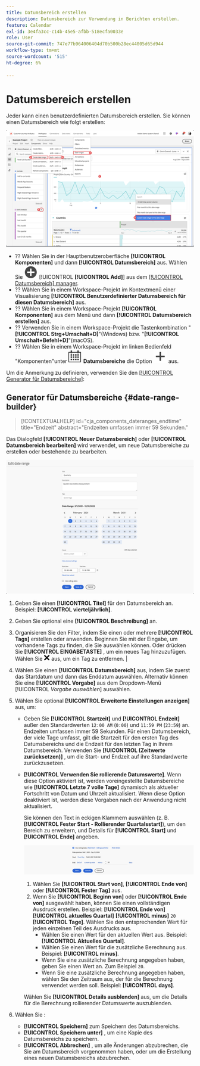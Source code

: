 ```yaml
---
title: Datumsbereich erstellen
description: Datumsbereich zur Verwendung in Berichten erstellen.
feature: Calendar
exl-id: 3e4fa3cc-c14b-45e5-afbb-518ecfa0033e
role: User
source-git-commit: 747e77b964006404d70b500b28ec44005d65d944
workflow-type: tm+mt
source-wordcount: '515'
ht-degree: 6%

---
```


# Datumsbereich erstellen


Jeder kann einen benutzerdefinierten Datumsbereich erstellen. Sie können einen Datumsbereich wie folgt erstellen:

![Erstellen einer Anmerkung](assets/create-date-range.png)

* ?? Wählen Sie in der Hauptbenutzeroberfläche **[!UICONTROL Komponenten]** und dann **[!UICONTROL Datumsbereich]** aus. Wählen Sie ![AddCircle](/help/assets/icons/AddCircle.svg) [!UICONTROL **[!UICONTROL Add]**] aus dem [[!UICONTROL Datumsbereich] manager](/help/components/date-ranges/manage.md).
* ?? Wählen Sie in einem Workspace-Projekt im Kontextmenü einer Visualisierung **[!UICONTROL Benutzerdefinierter Datumsbereich für diesen Datumsbereich]** aus.
* ?? Wählen Sie in einem Workspace-Projekt **[!UICONTROL Komponenten]** aus dem Menü und dann **[!UICONTROL Datumsbereich erstellen]** aus.
* ?? Verwenden Sie in einem Workspace-Projekt die Tastenkombination &quot;**[!UICONTROL Strg+Umschalt+D]**&quot;(Windows) bzw. &quot;**[!UICONTROL Umschalt+Befehl+D]**&quot;(macOS).
* ?? Wählen Sie in einem Workspace-Projekt im linken Bedienfeld &quot;Komponenten&quot;unter ![Kalender](/help/assets/icons/Calendar.svg) **Datumsbereiche** die Option ![Hinzufügen](/help/assets/icons/Add.svg) aus.

Um die Anmerkung zu definieren, verwenden Sie den [[!UICONTROL Generator für Datumsbereiche]](#annotation-builder):

<!-- Should we really mention API here. If so, we can do it all over the place in the docs...
| **Use the [Customer Journey Analytics Annotations API](https://developer.adobe.com/cja-apis/docs/endpoints/annotations/)** | The Customer Journey Analytics Annotations APIs allow you to create, update, or retrieve annotations programmatically through Adobe Developer. These APIs use the same data and methods that Adobe uses inside the product UI. |
-->


## Generator für Datumsbereiche {#date-range-builder}

<!-- markdownlint-disable MD034 -->

>[!CONTEXTUALHELP]
>id="cja_components_dateranges_endtime"
>title="Endzeit"
>abstract="Endzeiten umfassen immer 59 Sekunden."

<!-- markdownlint-enable MD034 -->




Das Dialogfeld **[!UICONTROL Neuer Datumsbereich]** oder **[!UICONTROL Datumsbereich bearbeiten]** wird verwendet, um neue Datumsbereiche zu erstellen oder bestehende zu bearbeiten.

![Fenster „Anmerkungsdetails“ mit Feldern und Optionen, die im nächsten Abschnitt beschrieben werden.](assets/edit-date-range.png)


1. Geben Sie einen **[!UICONTROL Titel]** für den Datumsbereich an. Beispiel: **[!UICONTROL vierteljährlich]**.
1. Geben Sie optional eine **[!UICONTROL Beschreibung]** an.
1. Organisieren Sie den Filter, indem Sie einen oder mehrere **[!UICONTROL Tags]** erstellen oder anwenden. Beginnen Sie mit der Eingabe, um vorhandene Tags zu finden, die Sie auswählen können. Oder drücken Sie **[!UICONTROL EINGABETASTE]** , um ein neues Tag hinzuzufügen. Wählen Sie ![CrossSize75](/help/assets/icons/CrossSize75.svg) aus, um ein Tag zu entfernen. |
1. Wählen Sie einen **[!UICONTROL Datumsbereich]** aus, indem Sie zuerst das Startdatum und dann das Enddatum auswählen.
Alternativ können Sie eine **[!UICONTROL Vorgabe]** aus dem Dropdown-Menü [!UICONTROL *Vorgabe auswählen*] auswählen.

1. Wählen Sie optional **[!UICONTROL Erweiterte Einstellungen anzeigen]** aus, um:

   * Geben Sie **[!UICONTROL Startzeit]** und **[!UICONTROL Endzeit]** außer den Standardwerten `12:00 AM` (`0:00`) und `11:59 PM` (`23:59`) an. Endzeiten umfassen immer 59 Sekunden. Für einen Datumsbereich, der viele Tage umfasst, gilt die Startzeit für den ersten Tag des Datumsbereichs und die Endzeit für den letzten Tag in Ihrem Datumsbereich. Verwenden Sie **[!UICONTROL (Zeitwerte zurücksetzen)]** , um die Start- und Endzeit auf ihre Standardwerte zurückzusetzen.
   * **[!UICONTROL Verwenden Sie rollierende Datumswerte]**. Wenn diese Option aktiviert ist, werden voreingestellte Datumsbereiche wie **[!UICONTROL Letzte 7 volle Tage]** dynamisch als aktueller Fortschritt von Datum und Uhrzeit aktualisiert. Wenn diese Option deaktiviert ist, werden diese Vorgaben nach der Anwendung nicht aktualisiert.

     Sie können den Text in eckigen Klammern auswählen (z. B. **[!UICONTROL Fester Start - Rollierender Quartalsstart]**), um den Bereich zu erweitern, und Details für **[!UICONTROL Start]** und **[!UICONTROL Ende]** angeben.

     ![Rollierende Datumswerte](assets/rolliing-dates.png)

      1. Wählen Sie **[!UICONTROL Start von]**, **[!UICONTROL Ende von]** oder **[!UICONTROL Fester Tag]** aus.
      1. Wenn Sie **[!UICONTROL Beginn von]** oder **[!UICONTROL Ende von]** ausgewählt haben, können Sie einen vollständigen Ausdruck erstellen. Beispiel: **[!UICONTROL Ende von]** **[!UICONTROL aktuelles Quartal]** **[!UICONTROL minus]** `20` **[!UICONTROL Tage]**. Wählen Sie den entsprechenden Wert für jeden einzelnen Teil des Ausdrucks aus.
         * Wählen Sie einen Wert für den aktuellen Wert aus. Beispiel: **[!UICONTROL Aktuelles Quartal]**.
         * Wählen Sie einen Wert für die zusätzliche Berechnung aus. Beispiel: **[!UICONTROL minus]**.
         * Wenn Sie eine zusätzliche Berechnung angegeben haben, geben Sie einen Wert an. Zum Beispiel `20`.
         * Wenn Sie eine zusätzliche Berechnung angegeben haben, wählen Sie den Zeitraum aus, der für die Berechnung verwendet werden soll. Beispiel: **[!UICONTROL days]**.

     Wählen Sie **[!UICONTROL Details ausblenden]** aus, um die Details für die Berechnung rollierender Datumswerte auszublenden.

1. Wählen Sie :
   * **[!UICONTROL Speichern]** zum Speichern des Datumsbereichs.
   * **[!UICONTROL Speichern unter]** , um eine Kopie des Datumsbereichs zu speichern.
   * **[!UICONTROL Abbrechen]** , um alle Änderungen abzubrechen, die Sie am Datumsbereich vorgenommen haben, oder um die Erstellung eines neuen Datumsbereichs abzubrechen.


<!--


You can create a date range using either of the following two methods:

* Directly in a workspace project by clicking the '`+`' button next to the list of date range components on the left
* Within the date range manager

To create a date range in the date range manager:

1. Log in to [analytics.adobe.com](https://analytics.adobe.com) using your AdobeID credentials.
1. Navigate to [!UICONTROL Components] > [!UICONTROL Date Ranges].
1. Click the [!UICONTROL Add] button to open the modal window that creates a date range.

## Create a date range modal window

The modal window has four fields you can edit:

* **Date range**: The date range you want for this component.
* **Title**: The name you want for this component. The title is used in workspace projects.
* **Description**: The description you want for this component. The description is seen when clicking the ![i](../assets/i.png) icon.
* **Tags**: Use tags to organize your date ranges. A date range can belong to multiple tags.

## Selecting a date range

When clicking the date range in the modal window, you have several options:

* **Calendar**: Select the start and end date.
* **Use rolling dates**: Check this box if you want the date range to change as time goes on. Do not check this box if you want your date range to remain static.
* **Select preset**: Use this drop-down selection if you want a custom date range based on a range that Adobe offers by default. When you select a preset, you can further customize the date range to suit your needs. It does not affect the preset that Adobe offers.

## Rolling date ranges

If you want a rolling date range, you can customize when it rolls. You can control when the start and end dates roll independently of each other.

* **When the date starts**: Choose if the date starts at the beginning of a time period, at the end of a time period, or use a fixed day.
* **The time period to use**: Choose how often the date range rolls. You can have it roll every day, every week, every month, every quarter, or every year.
* **Offset**: Choose the offset of the date range. You can add or subtract days, weeks, months, quarters, or years.

## Rolling date examples

Some date ranges can be useful in certain reports.

Year-to-date:

```text
Start: Start of current year
End: End of current day
```

Last Thursday to this Thursday:

```text
Start: Start of current week minus 3 days
End: Start of current week plus 4 days
```

Fiscal year (for example, if a fiscal year starts in December)

```text
Start: Start of current year minus 1 month
End: End of current year minus 1 month
```


-->